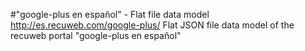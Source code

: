 #"google-plus en español" - Flat file data model
http://es.recuweb.com/google-plus/
Flat JSON file data model of the recuweb portal "google-plus en español"
